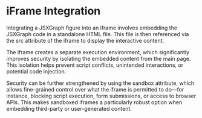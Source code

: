 # iFrame Integration

Integrating a JSXGraph figure into an iframe involves embedding the JSXGraph code in a standalone HTML file. This file is then referenced via the src attribute of the iframe to display the interactive content.

The iframe creates a separate execution environment, which significantly improves security by isolating the embedded content from the main page. This isolation helps prevent script conflicts, unintended interactions, or potential code injection. 

Security can be further strengthened by using the sandbox attribute, which allows fine-grained control over what the iframe is permitted to do—for instance, blocking script execution, form submissions, or access to browser APIs. This makes sandboxed iframes a particularly robust option when embedding third-party or user-generated content.